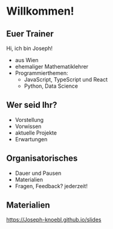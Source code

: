 # Willkommen!

## Euer Trainer

Hi, ich bin Joseph!

- aus Wien
- ehemaliger Mathematiklehrer
- Programmierthemen:
  - JavaScript, TypeScript und React
  - Python, Data Science

## Wer seid Ihr?

- Vorstellung
- Vorwissen
- aktuelle Projekte
- Erwartungen

## Organisatorisches

- Dauer und Pausen
- Materialien
- Fragen, Feedback? jederzeit!

## Materialien

<https://Joseph-knoebl.github.io/slides>
